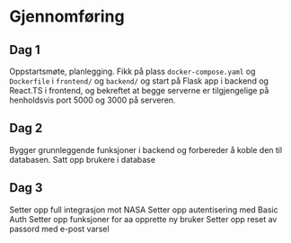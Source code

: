# Gjennomføring

## Dag 1

Oppstartsmøte, planlegging. Fikk på plass `docker-compose.yaml` og `Dockerfile` i `frontend/` og `backend/` og start på Flask app i backend og React.TS i frontend, og bekreftet at begge serverne er tilgjengelige på henholdsvis port 5000 og 3000 på serveren.

## Dag 2

Bygger grunnleggende funksjoner i backend og forbereder å koble den til databasen. Satt opp brukere i database

## Dag 3

Setter opp full integrasjon mot NASA
Setter opp autentisering med Basic Auth
Setter opp funksjoner for aa opprette ny bruker
Setter opp reset av passord med e-post varsel

